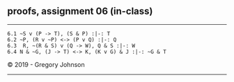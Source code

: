 ## proofs, assignment 06 (in-class)

---

~~~{.ProofChecker .JohnsonSL options="fonts tabindent render resize" guides="fitch" points="25" late-credit="19"}
6.1 ~S v (P -> T), (S & P) :|-: T
6.2 ~P, (R v ~P) <-> (P v Q) :|-: Q
6.3  R, ~(R & S) v (Q -> W), Q & S :|-: W
6.4 N & ~G, (J -> T) <-> K, (K v G) & J :|-: ~G & T
~~~

<p>&copy; 2019 - <script>document.write(new Date().getFullYear())</script> Gregory Johnson</p>

---
 

